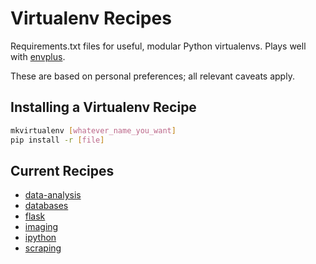# Virtualenv Recipes

Requirements.txt files for useful, modular Python virtualenvs. Plays well with [envplus](https://github.com/jsvine/envplus).

These are based on personal preferences; all relevant caveats apply.

## Installing a Virtualenv Recipe

```sh
mkvirtualenv [whatever_name_you_want]
pip install -r [file]
```

## Current Recipes

- [data-analysis](recipes/data-analysis.txt)
- [databases](recipes/databases.txt)
- [flask](recipes/flask.txt)
- [imaging](recipes/imaging.txt)
- [ipython](recipes/ipython.txt)
- [scraping](recipes/scraping.txt)

